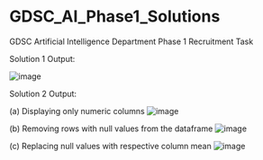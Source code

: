 # GDSC_AI_Phase1_Solutions
GDSC Artificial Intelligence Department Phase 1 Recruitment Task

Solution 1 Output:

![image](https://user-images.githubusercontent.com/96376883/189276521-1ae50c30-9c15-4267-a7f0-eaa51807d2fb.png)


Solution 2 Output:

(a) Displaying only numeric columns
![image](https://user-images.githubusercontent.com/96376883/189276632-251ebb6b-fb67-446e-89de-3f819f7f9d01.png)

(b) Removing rows with null values from the dataframe
![image](https://user-images.githubusercontent.com/96376883/189276915-e49c5e84-343b-4a84-a037-9e7a5012d917.png)

(c) Replacing null values with respective column mean
![image](https://user-images.githubusercontent.com/96376883/189277013-f9559b3d-3c4f-4581-bb7f-0a8c9d1683fa.png)
